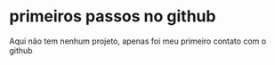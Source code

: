 # primeiros passos no github

Aqui não tem nenhum projeto, apenas foi meu primeiro contato com o github
